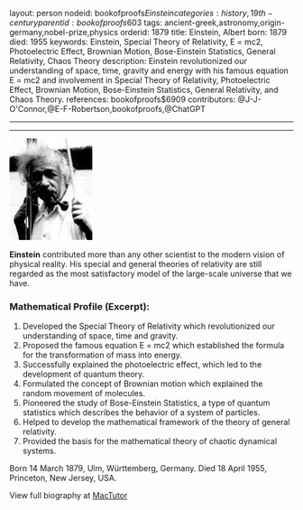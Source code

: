 layout: person
nodeid: bookofproofs$Einstein
categories: history,19th-century
parentid: bookofproofs$603
tags: ancient-greek,astronomy,origin-germany,nobel-prize,physics
orderid: 1879
title: Einstein, Albert
born: 1879
died: 1955
keywords: Einstein, Special Theory of Relativity, E = mc2, Photoelectric Effect, Brownian Motion, Bose-Einstein Statistics, General Relativity, Chaos Theory
description: Einstein revolutionized our understanding of space, time, gravity and energy with his famous equation E = mc2 and involvement in Special Theory of Relativity, Photoelectric Effect, Brownian Motion, Bose-Einstein Statistics, General Relativity, and Chaos Theory.
references: bookofproofs$6909
contributors: @J-J-O'Connor,@E-F-Robertson,bookofproofs,@ChatGPT

---



---

![Einstein.jpg](https://github.com/bookofproofs/bookofproofs.github.io/blob/main/_sources/_assets/images/portraits/Einstein.jpg?raw=true)

**Einstein** contributed more than any other scientist to the modern vision of physical reality. His special and general theories of relativity are still regarded as the most satisfactory model of the large-scale universe that we have.

### Mathematical Profile (Excerpt):
1. Developed the Special Theory of Relativity which revolutionized our understanding of space, time and gravity.
2. Proposed the famous equation E = mc2 which established the formula for the transformation of mass into energy.
3. Successfully explained the photoelectric effect, which led to the development of quantum theory.
4. Formulated the concept of Brownian motion which explained the random movement of molecules.
5. Pioneered the study of Bose-Einstein Statistics, a type of quantum statistics which describes the behavior of a system of particles.
6. Helped to develop the mathematical framework of the theory of general relativity.
7. Provided the basis for the mathematical theory of chaotic dynamical systems.

Born 14 March 1879, Ulm, Württemberg, Germany. Died 18 April 1955, Princeton, New Jersey, USA.

View full biography at [MacTutor](https://mathshistory.st-andrews.ac.uk/Biographies/Einstein/)
